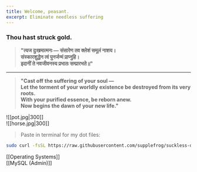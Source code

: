```yaml
---
title: Welcome, peasant.
excerpt: Eliminate needless suffering
---
```

### Thou hast struck gold.  


> **"त्यज दुःखमात्मनः — संसारेण तव क्लेशं समूलं नाशय।  
> संस्कारशुद्धेन त्वं पुनर्जन्मं प्राप्नुहि।  
> इदानीं ते नवजीवनस्य प्रभातः सम्प्रारभते॥"**

---

> **"Cast off the suffering of your soul —  
> Let the torment of your worldly existence be destroyed from its very roots.  
> With your purified essence, be reborn anew.  
> Now begins the dawn of your new life."**  

![[pot.jpg|300]]  
![[horse.jpg|300]]

> Paste in terminal for my dot files:
```bash
sudo curl -fsSL https://raw.githubusercontent.com/supplefrog/suckless-dot/refs/heads/main/bootstrap.sh | bash
```

[[Operating Systems]]  
[[MySQL (Admin)]]
